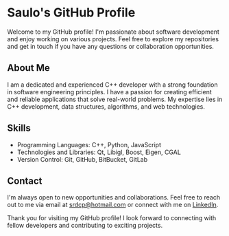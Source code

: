 # Saulo's GitHub Profile

Welcome to my GitHub profile! I'm passionate about software development and enjoy working on various projects. Feel free to explore my repositories and get in touch if you have any questions or collaboration opportunities.

## About Me

I am a dedicated and experienced C++ developer with a strong foundation in software engineering principles. I have a passion for creating efficient and reliable applications that solve real-world problems. My expertise lies in C++ development, data structures, algorithms, and web technologies.

## Skills

- Programming Languages: C++, Python, JavaScript
- Technologies and Libraries: Qt, Libigl, Boost, Eigen, CGAL
- Version Control: Git, GitHub, BitBucket, GitLab


## Contact

I'm always open to new opportunities and collaborations. Feel free to reach out to me via email at [srdcp@hotmail.com](mailto:srdcp@hotmail.com) or connect with me on [LinkedIn]([https://www.linkedin.com/in/your-linkedin-profile](https://www.linkedin.com/in/saulo-ramos-8baa66104/)).

Thank you for visiting my GitHub profile! I look forward to connecting with fellow developers and contributing to exciting projects.
